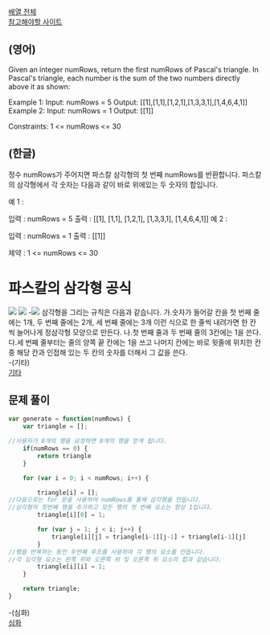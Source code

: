 <a href="https://leetcode.com/tag/array/">배열 전체</a>  
<a href="https://leetcode.com/problems/pascals-triangle/description/">참고해야할 사이트</a>    
## (영어)
Given an integer numRows, return the first numRows of Pascal's triangle.
In Pascal's triangle, each number is the sum of the two numbers directly above it as shown:

Example 1:
Input: numRows = 5
Output: [[1],[1,1],[1,2,1],[1,3,3,1],[1,4,6,4,1]]
Example 2:
Input: numRows = 1
Output: [[1]]
 
Constraints: 1 <= numRows <= 30

## (한글)
정수 numRows가 주어지면 파스칼 삼각형의 첫 번째 numRows를 반환합니다.
파스칼의 삼각형에서 각 숫자는 다음과 같이 바로 위에있는 두 숫자의 합입니다.

예 1 :

입력 : numRows = 5
출력 : [[1], [1,1], [1,2,1], [1,3,3,1], [1,4,6,4,1]]
예 2 :

입력 : numRows = 1
출력 : [[1]]

제약 : 1 <= numRows <= 30

# 파스칼의 삼각형 공식
<a href='https://ifh.cc/v-SbTWf8' target='_blank'><img src='https://ifh.cc/g/SbTWf8.png' border='0'></a>
<a href='https://ifh.cc/v-0YPHnz' target='_blank'><img src='https://ifh.cc/g/0YPHnz.png' border='0'></a>
-<a href='https://ifh.cc/v-cm1PyD' target='_blank'><img src='https://ifh.cc/g/cm1PyD.png' border='0'></a>
삼각형을 그리는 규칙은 다음과 같습니다.
가.숫자가 들어갈 칸을 첫 번째 줄에는 1개, 두 번째 줄에는 2개, 세 번째 줄에는 3개 이런 식으로 한 줄씩 내려가면 한 칸씩 늘어나게 정삼각형 모양으로 만든다.
나.첫 번째 줄과 두 번째 줄의 3칸에는 1을 쓴다.
다.세 번째 줄부터는 줄의 양쪽 끝 칸에는 1을 쓰고 나머지 칸에는 바로 윗줄에 위치한 칸 중 해당 칸과 인접해 있는 두 칸의 숫자를 더해서 그 값을 쓴다.  
-(기타)  
<a href="https://namu.wiki/w/%ED%8C%8C%EC%8A%A4%EC%B9%BC%EC%9D%98%20%EC%82%BC%EA%B0%81%ED%98%95">기타</a>

## 문제 풀이
```js
var generate = function(numRows) {
    var triangle = [];

//사용자가 0개의 행을 요청하면 0개의 행을 얻게 됩니다.
    if(numRows == 0) { 
        return triangle
    }

    for (var i = 0; i < numRows; i++) {

        triangle[i] = [];
//다음으로는 for 문을 사용하여 numRows를 통해 삼각형을 만듭니다.
//삼각형의 첫번쨰 행을 추가하고 모든 행의 첫 번째 요소는 항상 1입니다.
        triangle[i][0] = 1;

        for (var j = 1; j < i; j++) {
            triangle[i][j] = triangle[i-1][j-1] + triangle[i-1][j]
        }
//행을 반복하는 동안 두번째 루프를 사용하여 각 행의 요소를 만듭니다.
//각 심각형 요소는 왼쪽 위와 오른쪽 위 및 오른쪽 위 요소의 합과 같습니다.
        triangle[i][i] = 1;
    }

    return triangle;
}
```

-(심화)  
  <a href="https://leetcode.com/problems/pascals-triangle-ii/">심화</a>
